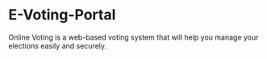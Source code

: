 # E-Voting-Portal
Online Voting is a web-based voting system that will help you manage your elections easily and securely.
